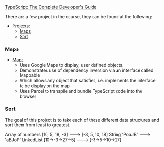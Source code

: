 [TypeScript: The Complete Developer's Guide](https://www.udemy.com/course/typescript-the-complete-developers-guide/)


There are a few project in the course, they can be found at the following:

- Projects:
  - [Maps](https://github.com/Namean/maps)
  - [Sort](https://github.com/Namean/sort)


### Maps

- [Maps](https://github.com/Namean/maps)
    - Uses Google Maps to display, user defined objects.
    - Demonstrates use of dependency inversion via an interface called Mappable
    - Which allows any object that satisfies, i.e. implements the interface to be display on the map.
    - Uses Parcel to transpile and bundle TypeScript code into the browser



### Sort



The goal of this project is to take each of these different data structures and sort them
from least to greatest.


Array of numbers [10, 5, 18, -3] ---> [-3, 5, 10, 18]
String 'PoaJB' ---> 'aBJoP'
LinkedList [10->-3->27->5] ---> [-3->5->10->27]



